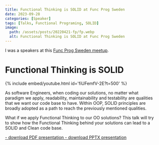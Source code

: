 ```yaml
---
title: Functional Thinking is SOLID at Func Prog Sweden
date: 2023-09-28
categories: [Speaker]
tags: [Talks, Functional Programing, SOLID]
image:
  path: /assets/posts/20220421-fp/fp.webp
  alt: Functional Thinking is SOLID at Func Prog Sweden
---
```


I was a speakers at this [Func Prog Sweden meetup](https://www.meetup.com/Func-Prog-Sweden/events/284546377/).



# Functional Thinking is SOLID

{% include embed/youtube.html id='fiUFemfV-2E?t=500' %}

As software Engineers, when coding our solutions, no matter what paradigm we apply, readability, maintainability and testability are qualities that we want our code base to have.
Within OOP, SOLID principles are broadly adopted as a path to reach the previously mentioned qualities.

What if we apply Functional Thinking to our OO solutions? This talk will try to show how the Functional Thinking behind your solutions can lead to a SOLID and Clean code base.

<a href="/assets/posts/20220421-fp/Functional%20Thinking%20is%20SOLID.pdf" title="Download" download>
 <i class="fa-solid fa-download"></i> - download PDF presentation <i class="fa-solid fa-file-pdf"></i>
</a>

<a href="/assets/posts/20220421-fp/Functional%20Thinking%20is%20SOLID.pptx" title="Download" download>
 <i class="fa-solid fa-download"></i> - download PPTX presentation <i class="fa-solid fa-file-powerpoint"></i>
</a>

